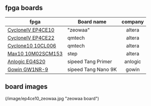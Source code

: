 ## fpga boards

| fpga              | Board name | company |
|-------------------|------------|:--------:|
| [CycloneIV	EP4CE10](https://www.aliexpress.com/item/32812945851.html?spm=a2g0o.order_list.0.0.21ef1802oBoC0a) | "zeowaa" | altera   |
| [CycloneIV EP4CE22](https://github.com/bbttko/CYCLONE_IV_STARTER_KIT) | qmtech | altera   |
| [Cyclone10 10CL006](https://github.com/bbttko/QM_Cyclone10_10CL006) | qmtech | altera |
| [Max10 10M02SCM153](https://github.com/bbttko/STEP-MAX10)| step | altera |
| [Anlogic EG4S20](https://github.com/bbttko/Tang_FPGA_Examples)| sipeed Tang Primer | anlogic |
| [Gowin GW1NR-9](https://github.com/sipeed/TangNano-9K-example) | sipeed Tang Nano 9K | gowin |


## board images

(/image/ep4ce10_zeowaa.jpg "zeowaa board")